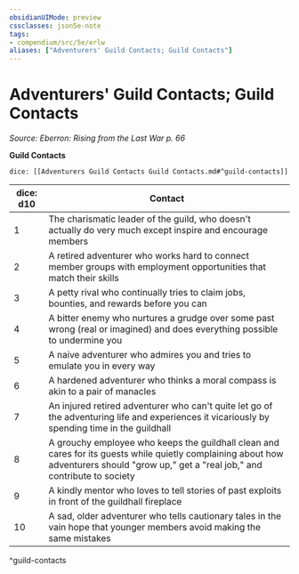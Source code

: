 ```yaml
---
obsidianUIMode: preview
cssclasses: json5e-note
tags:
- compendium/src/5e/erlw
aliases: ["Adventurers' Guild Contacts; Guild Contacts"]
---
```

# Adventurers' Guild Contacts; Guild Contacts
*Source: Eberron: Rising from the Last War p. 66* 

**Guild Contacts**

`dice: [[Adventurers Guild Contacts Guild Contacts.md#^guild-contacts]]`

| dice: d10 | Contact |
|-----------|---------|
| 1 | The charismatic leader of the guild, who doesn't actually do very much except inspire and encourage members |
| 2 | A retired adventurer who works hard to connect member groups with employment opportunities that match their skills |
| 3 | A petty rival who continually tries to claim jobs, bounties, and rewards before you can |
| 4 | A bitter enemy who nurtures a grudge over some past wrong (real or imagined) and does everything possible to undermine you |
| 5 | A naive adventurer who admires you and tries to emulate you in every way |
| 6 | A hardened adventurer who thinks a moral compass is akin to a pair of manacles |
| 7 | An injured retired adventurer who can't quite let go of the adventuring life and experiences it vicariously by spending time in the guildhall |
| 8 | A grouchy employee who keeps the guildhall clean and cares for its guests while quietly complaining about how adventurers should "grow up," get a "real job," and contribute to society |
| 9 | A kindly mentor who loves to tell stories of past exploits in front of the guildhall fireplace |
| 10 | A sad, older adventurer who tells cautionary tales in the vain hope that younger members avoid making the same mistakes |
^guild-contacts